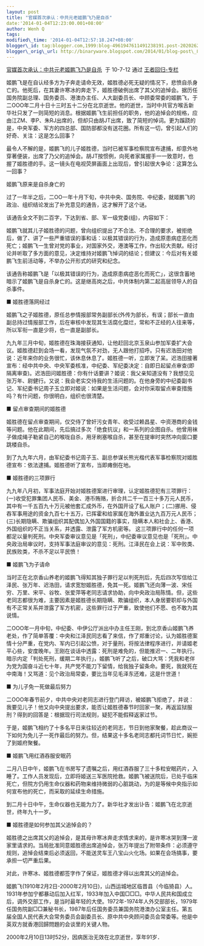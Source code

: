 ```yaml
--- 
layout: post 
title: "官媒首次承认：中共元老姬鹏飞乃是自杀" 
date:'2014-01-04T12:23:00.001+08:00' 
author: Wenh Q
tags:
modified\_time: '2014-01-04T12:57:18.247+08:00' 
blogger\_id: tag:blogger.com,1999:blog-4961947611491238191.post-2020262883406099841
blogger\_orig\_url: http://binaryware.blogspot.com/2014/01/blog-post\_8038.html
---
```

[官媒首次承认：中共元老姬鹏飞乃是自杀](http://blog.china.com/u/060604/863/201007/6651564.html)  于
10-7-12 通过 [王者回归-专栏](http://blog.china.com/u/060604/863/)



姬鹏飞是在自认经多方为子奔走请命无效，姬胜德必死无疑的情况下，悲愤自杀身亡的。他死后，在其妻许寒冰的奔走下，姬胜德破例出席了其父的追悼会。据历任国务院副总理、国务委员、港澳办主任、人大副委员长、中顾委常委的姬鹏飞，于二OOO年二月十日十三时五十二分在北京逝世。他的逝世，当时中共官方喉舌新华社只发了一则简短的消息。根据姬鹏飞生前担任的职务，他的追悼会的规格，应由江ZM、李P、朱RJ出席的，但却只由胡JT出席，致了简短的悼词。更为蹊跷的是，中央军委、军方的四总部、国防部都没有送花圈。所有这一切，曾引起人们的好奇、关注：这是怎么回事？



最令人不解的是，姬鹏飞的儿子姬胜德，当时已被军事检察院宣布逮捕，却意外地穿著便装，出席了乃父的追悼会。胡JT按惯例，向死者家属握手一一致意时，也握了姬胜德的手。这一镜头在电视荧屏画面上出现后，曾引起很大争论：这算怎么一回事？



姬鹏飞原来是自杀身亡的



过了一年半之后，二OO一年十月下旬，中共中央、国务院、中纪委，就姬鹏飞的政治、组织结论发出了补充意见的通告，这才解开了这个谜。



该通告全文不到二百字，下达到省、部、军一级党委(组)，内容如下：



姬鹏飞就其儿子姬胜德的问题，曾向组织提出了不合法、不合理的要求，被拒绝后，做了、讲了一些严重错误的事和话：以极其错误的行为，造成原患病症恶化而死亡；姬鹏飞一生曾对党的事业，对国家外交，港澳等工作，作出较大贡献。经讨论并听取了多方面的意见，决定维持对姬鹏飞悼词的结论；但建议：今后对有关姬鹏飞生前活动等，不举办公开形式的研究和纪念。



该通告称姬鹏飞是「以极其错误的行为，造成原患病症恶化而死亡」，这很含蓄地暗示了姬鹏飞是自杀身亡的。这是继高岗之后，中共体制内第二起高层领导人的自杀事件。



■ 姬胜德落网经过



姬鹏飞之子姬胜德，原任总参情报部常务副部长(外传为部长，有误；部长一直由副总持过情报部工作，后在审核中发现其生活腐化糜烂，常和不正经的人往来等，所以军衔一直是少将，也一直是副部长。



九九年三月中旬，姬胜德在珠海接获通知，让他赶回北京玉泉山参加军委扩大会议。姬胜德赶到会场一看，发现气氛不对劲，无人跟他打招呼。只有迟浩田对他说：近年来你的业务很忙，该休息休息了。姬胜德一听，立即发了呆。迟浩田接著宣布：经中共中央、中央军委核准，中纪委、军纪委决定：自即日起留点审查(即隔离审查)。迟浩田问姬胜德：你有什话要讲？姬说：我父亲知道没有？我想见见张万年、尉健行。又说：我会老实交待我的生活问题的。在他身旁的中纪委副书记、军纪委书记周子玉立即对姬说：如果是生活问题，会对你采取留点审查措施吗？有什问题，你很明白，组织也很清楚。



■ 留点审查期间的姬胜德





姬胜德在留点审查期间，仅交侍了曾奸污女青年、收受过赖昌星、中资港商的金钱等问题。他在此期间，先后搞过多次「绝食抗议」和一系列的企图自杀。他曾用袜子做成绳子勒紧自己的喉咙自杀，用牙刷塞喉自杀，甚至在提审时突然冲向窗口要跳楼自杀。



到了九九年六月，由军纪委书记周子玉、副总参谋长熊光楷代表军事检察院对姬胜德宣布：依法逮捕。姬胜德听了宣布，当即瘫倒在地。



■ 姬胜德的三项罪行



九九年八月初，军事法庭开始对姬胜德案进行审理，认定姬胜德犯有三项罪行：(一)收受犯罪集团人民币、美金、港币贿赂，折合共二千一百三十多万元人民币，其中有一千五百九十万元被他套汇成外币，在外国开设了私人账户；(二)挪用、侵吞军事用途的资金九百七十五万，已挥霍和给家属在海外置业达九百万元人民币；(三)长期隐瞒、欺骗组织其配偶加入外国国籍的事实，隐瞒本人和社会上、香港、外国组织的不正当关系，并透露、泄露了军方机密等。
这三项罪行中的任何一项都足以量判死刑。中央军委审议意见是「死刑」，中纪委审议意见也是「死刑」。中央政治局审议时，支持军事法庭审议的意见：死刑。江泽民在会上说：军中败类、民族败类，不杀不足以平民愤！



■ 姬鹏飞为子请命



当时正在北京香山养老的姬鹏飞得知其独子罪行足以判死刑后，先后四次写信给江泽民、张万年、迟浩田，请求宽恕姬胜德，免其一死。姬鹏飞还向薄一波、宋任穷、万里、宋平、谷牧、张爱萍等老同志请求协助，向中央政治局陈情。但，这些老同志都很为难，主要因素是姬胜德长期隐瞒、欺骗组织，本人身居要职却与外国有不正常关系并泄露了军方机密，这些罪行过于严重，致使他们不愿、也不敢为其说情。



二OOO年一月中旬，中纪委、中伊公厅派出中办主任王刚，到北京香山姬鹏飞养老处，作了简单答覆：中央和江泽民同志看了来信，作了郑重讨论，认为姬胜德案情十分严重，在党内、军内已引起公愤，对于量刑，将按法律程序进行，并请姬老平心些，安度晚年。王刚在谈话中透露：死刑是难免的，但能推迟一、二年执行。暗示内定「判处死刑，缓期二年执行」，姬鹏飞听了之后，破口大骂：凭我和老伴为党为国奋斗近七十年，共产党不能刀下留情，给我独子留条命。要死，我就死在中南海！又骂道：见个政治局常委，要比当年见毛泽东还难，这是什世道！



■ 为儿子免一死做最后努力



二OOO年春节前夕，中共中央对老同志进行登门拜访，被姬鹏飞拒绝了，并说：我要见儿子！他又向中央提出要求，能否让姬胜德春节时回家一聚，再返监狱服刑？得到的回答是：根据现行司法规则，疑犯不能假释返家过节。



于是，姬鹏飞相约了十多名平日来往较近的老同志，节日到他家聚餐，趁此商议一下如何为免儿子一死作最后的努力。但，结果这十多名老同志都托词节日忙，婉拒了到姬府聚餐。



■ 姬鹏飞用红酒吞服安眠药



二月八日中午，姬鹏飞在书房写了遗嘱之后，用红酒吞服了三十多粒安眠药片，入睡了。工作人员发现后，立即将姬送三军医院抢救。姬鹏飞被送院后，已处于临床死亡，但院方仍用生命仪器和药物来维持微弱的心脏跳动，为的是等候中央指示如何宣布他的死亡，而采取的延续生命措施。



到二月十日中午，生命仪器也无能为力了。新华社才发出讣告：姬鹏飞在北京逝世，终年九十一岁。



■ 姬胜德是如何参加其父追悼会的？



姬胜德之出席其父的追悼会，是其母许寒冰奔走求情求来的，是许寒冰哭到薄一波家里请求的。当局批准同意姬胜德出席追悼会，张万年提出了附带条件：必须遵守规则，追悼会结束后必须返回，不能送灵车王八宝山火化场。如果在会场搞事，要承担一切严重后果。



对此，许寒冰、姬胜德都签字作了保证，姬胜德才得以出席其父的追悼会。



姬鹏飞(1910年2月2日-2000年2月10日)，山西运城地区临晋县（今临猗县）人。1931年参加宁都暴动后加入红军，1933年加入中国□□□。中华人民共和国成立后，调外交部工作，是当时最年轻的大使。1972年-1974年人外交部部长，1979年任国务院副□□兼秘书长，1987年后任国务委员兼国务院港澳办公室主任。第五届全国人民代表大会常务委员会副委员长、原中共中央顾问委员会常委等。他是中英双方就香港回歸問題的会谈里的关键人物。



2000年2月10日13时52分，因病医治无效在北京逝世，享年91岁．
